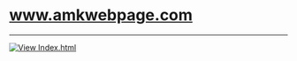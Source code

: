 # www.amkwebpage.com
------
[![View Index.html](https://img.shields.io/badge/View-Index.html-blue)](https://my-c-om.github.io/amkwebpage.io/main.html)
